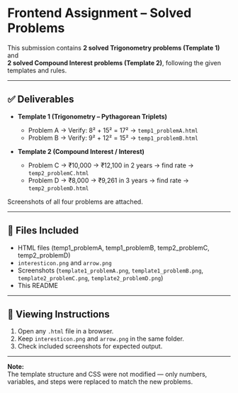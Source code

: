 # Frontend Assignment – Solved Problems

This submission contains **2 solved Trigonometry problems (Template 1)** and  
**2 solved Compound Interest problems (Template 2)**, following the given templates and rules.

---

## ✅ Deliverables
- **Template 1 (Trigonometry – Pythagorean Triplets)**
  - Problem A → Verify: 8² + 15² = 17² → `temp1_problemA.html`
  - Problem B → Verify: 9² + 12² = 15² → `temp1_problemB.html`

- **Template 2 (Compound Interest / Interest)**
  - Problem C → ₹10,000 → ₹12,100 in 2 years → find rate → `temp2_problemC.html`
  - Problem D → ₹8,000 → ₹9,261 in 3 years → find rate → `temp2_problemD.html`

Screenshots of all four problems are attached.

---

## 📂 Files Included
- HTML files (temp1_problemA, temp1_problemB, temp2_problemC, temp2_problemD)
- `interesticon.png` and `arrow.png`
- Screenshots (`template1_problemA.png`, `template1_problemB.png`, `template2_problemC.png`, `template2_problemD.png`)
- This README

---

## 🚀 Viewing Instructions
1. Open any `.html` file in a browser.
2. Keep `interesticon.png` and `arrow.png` in the same folder.
3. Check included screenshots for expected output.

---

**Note:**  
The template structure and CSS were not modified — only numbers, variables, and steps were replaced to match the new problems.
